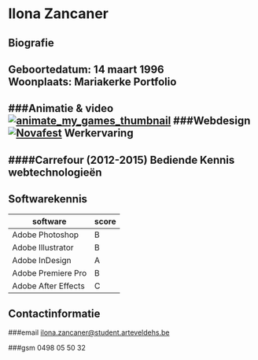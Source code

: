 Ilona Zancaner 
==============
Biografie
---------
**Geboortedatum:** 14 maart 1996  
**Woonplaats:** Mariakerke
Portfolio
---------
###Animatie & video
[![animate_my_games_thumbnail](http://puu.sh/kpTo9/85df52d9b8.jpg)](https://vimeo.com/129289270 "Animate my games")
###Webdesign
[![Novafest](http://puu.sh/kpTTT/0a8b54f895.jpg)](http://www.arteveldehogeschool.be/campusGDM/studenten_201415/ilonzanc/webdesign2/imaginaryfest/site/index.html)
Werkervaring
------------
####Carrefour (2012-2015)
Bediende
Kennis webtechnologieën
-----------------------
Softwarekennis
--------------
|software|score|
|---------------|----|
|Adobe Photoshop|B|
|Adobe Illustrator|B|
|Adobe InDesign|A|
|Adobe Premiere Pro|B|
|Adobe After Effects|C|

Contactinformatie
-----------------
###email
<ilona.zancaner@student.arteveldehs.be>

###gsm
0498 05 50 32